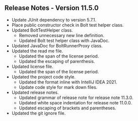 ## Release Notes - Version 11.5.0

* Update JUnit dependency to version 5.7.1.
* Place public constructor check in Bolt test helper class.
* Updated BoltTestHelper class.
    * Removed unnecessary new line definition.
    * Updated Bolt test helper class with JavaDoc.
* Updated JavaDoc for BoltRunnerProxy class.
* Updated the read me file.
    * Updated the span of the license period.
    * Updated the escaping of parenthesis.
* Updated license file.
    * Updated the span of the license period.
* Updated the project code style.
    * Updated the format inline with IntelliJ IDEA 2021.
    * Update code style for mark down files.
* Updated release notes.
    * Updated grammar of release note for release note 11.3.0.
    * Updated white space indentation for release note 11.0.0.
    * Updated escaping of brackets and parentheses.
* Updated the git ignore file.
